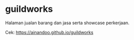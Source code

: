 # guildworks

Halaman jualan barang dan jasa serta showcase perkerjaan.

Cek: https://ainandoo.github.io/guildworks 

